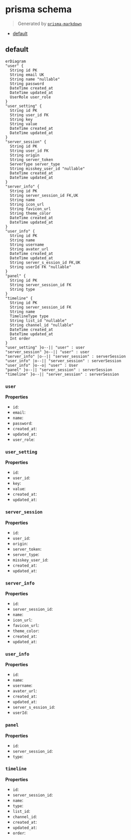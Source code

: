 # prisma schema
> Generated by [`prisma-markdown`](https://github.com/samchon/prisma-markdown)

- [default](#default)

## default
```mermaid
erDiagram
"user" {
  String id PK
  String email UK
  String name "nullable"
  String password
  DateTime created_at
  DateTime updated_at
  UserRole user_role
}
"user_setting" {
  String id PK
  String user_id FK
  String key
  String value
  DateTime created_at
  DateTime updated_at
}
"server_session" {
  String id PK
  String user_id FK
  String origin
  String server_token
  ServerType server_type
  String misskey_user_id "nullable"
  DateTime created_at
  DateTime updated_at
}
"server_info" {
  String id PK
  String server_session_id FK,UK
  String name
  String icon_url
  String favicon_url
  String theme_color
  DateTime created_at
  DateTime updated_at
}
"user_info" {
  String id PK
  String name
  String username
  String avater_url
  DateTime created_at
  DateTime updated_at
  String server_s_ession_id FK,UK
  String userId FK "nullable"
}
"panel" {
  String id PK
  String server_session_id FK
  String type
}
"timeline" {
  String id PK
  String server_session_id FK
  String name
  TimelineType type
  String list_id "nullable"
  String channel_id "nullable"
  DateTime created_at
  DateTime updated_at
  Int order
}
"user_setting" }o--|| "user" : user
"server_session" }o--|| "user" : user
"server_info" |o--|| "server_session" : serverSession
"user_info" |o--|| "server_session" : serverSession
"user_info" }o--o| "user" : User
"panel" }o--|| "server_session" : serverSession
"timeline" }o--|| "server_session" : serverSession
```

### `user`

**Properties**
  - `id`: 
  - `email`: 
  - `name`: 
  - `password`: 
  - `created_at`: 
  - `updated_at`: 
  - `user_role`: 

### `user_setting`

**Properties**
  - `id`: 
  - `user_id`: 
  - `key`: 
  - `value`: 
  - `created_at`: 
  - `updated_at`: 

### `server_session`

**Properties**
  - `id`: 
  - `user_id`: 
  - `origin`: 
  - `server_token`: 
  - `server_type`: 
  - `misskey_user_id`: 
  - `created_at`: 
  - `updated_at`: 

### `server_info`

**Properties**
  - `id`: 
  - `server_session_id`: 
  - `name`: 
  - `icon_url`: 
  - `favicon_url`: 
  - `theme_color`: 
  - `created_at`: 
  - `updated_at`: 

### `user_info`

**Properties**
  - `id`: 
  - `name`: 
  - `username`: 
  - `avater_url`: 
  - `created_at`: 
  - `updated_at`: 
  - `server_s_ession_id`: 
  - `userId`: 

### `panel`

**Properties**
  - `id`: 
  - `server_session_id`: 
  - `type`: 

### `timeline`

**Properties**
  - `id`: 
  - `server_session_id`: 
  - `name`: 
  - `type`: 
  - `list_id`: 
  - `channel_id`: 
  - `created_at`: 
  - `updated_at`: 
  - `order`: 